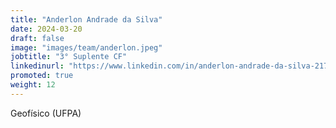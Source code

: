 ```yaml
---
title: "Anderlon Andrade da Silva"
date: 2024-03-20
draft: false
image: "images/team/anderlon.jpeg"
jobtitle: "3° Suplente CF"
linkedinurl: "https://www.linkedin.com/in/anderlon-andrade-da-silva-21700761"
promoted: true
weight: 12
---
```


Geofísico (UFPA)
